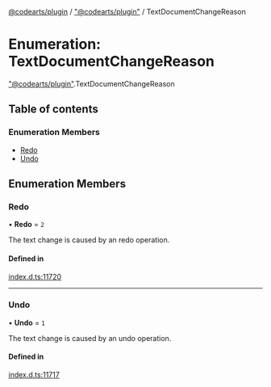 [@codearts/plugin](../README.md) / ["@codearts/plugin"](../modules/_codearts_plugin_.md) / TextDocumentChangeReason

# Enumeration: TextDocumentChangeReason

["@codearts/plugin"](../modules/_codearts_plugin_.md).TextDocumentChangeReason

## Table of contents

### Enumeration Members

- [Redo](codearts_plugin_.TextDocumentChangeReason.md#redo)
- [Undo](codearts_plugin_.TextDocumentChangeReason.md#undo)

## Enumeration Members

### Redo

• **Redo** = ``2``

The text change is caused by an redo operation.

#### Defined in

[index.d.ts:11720](https://github.com/huaweicloud/cloudide-plugin-api/blob/03b481c/index.d.ts#L11720)

___

### Undo

• **Undo** = ``1``

The text change is caused by an undo operation.

#### Defined in

[index.d.ts:11717](https://github.com/huaweicloud/cloudide-plugin-api/blob/03b481c/index.d.ts#L11717)
